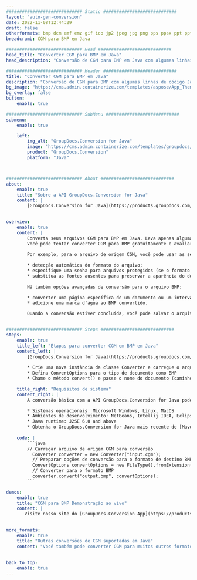 ```yaml
---
############################# Static ############################
layout: "auto-gen-conversion"
date: 2022-11-08T12:44:29
draft: false
otherformats: bmp dcm emf emz gif ico jp2 jpeg jpg png pps ppsx ppt pptx psb psd svg svgz tga tif tiff webp wmf wmz
breadcrumb: CGM para BMP em Java

############################# Head ############################
head_title: "Converter CGM para BMP em Java"
head_description: "Conversão de CGM para BMP em Java com algumas linhas de código. Converta mais de 160 formatos de arquivo usando a API de conversão de documentos do GroupDocs para Java"

############################# Header ############################
title: "Converter CGM para BMP em Java"
description: "Conversão de CGM para BMP com algumas linhas de código Java"
bg_image: "https://cms.admin.containerize.com/templates/aspose/App_Themes/V3/images/bg/header1.png"
bg_overlay: false
button:
    enable: true

############################# SubMenu ############################
submenu:
    enable: true

    left:
        img_alt: "GroupDocs.Conversion for Java"
        image: "https://cms.admin.containerize.com/templates/groupdocs/images/product-logos/90x90-noborder/groupdocs-conversion-java.png"
        product: "GroupDocs.Conversion"
        platform: "Java"



############################# About ############################
about:
    enable: true
    title: "Sobre a API GroupDocs.Conversion for Java"
    content: |
        [GroupDocs.Conversion for Java](https://products.groupdocs.com/conversion/java/) é uma API avançada de conversão de formato de arquivo para conversão entre formatos populares de imagem e documento, como Microsoft Office, OpenDocument, PDF, HTML, e-mail, CAD. e muito mais com apenas algumas linhas de código. A API nativa detecta automaticamente os formatos dos documentos originais e oferece muitas opções para personalizar os documentos convertidos. Juntamente com a função de extrair informações de um documento, ele também suporta o armazenamento em cache dos resultados da conversão para o disco local por padrão. No entanto, qualquer tipo de armazenamento em cache pode ser suportado pela implementação das interfaces apropriadas - Amazon S3, Dropbox, Google Drive, Windows Azure, Reddis ou quaisquer outras.
    

overview:
    enable: true
    content: |
        Converta seus arquivos CGM para BMP em Java. Leva apenas algumas linhas de código Java em qualquer plataforma de sua escolha, como Windows, Linux, macOS.
        Você pode tentar converter CGM para BMP gratuitamente e avaliar a qualidade dos resultados da conversão. Junto com scripts de conversão de arquivo simples, você pode tentar opções mais sofisticadas para carregar o arquivo de origem CGM e armazenar a saída BMP. 
        
        Por exemplo, para o arquivo de origem CGM, você pode usar as seguintes opções de carregamento:

        * detecção automática do formato do arquivo;
        * especifique uma senha para arquivos protegidos (se o formato de arquivo for compatível);
        * substitua as fontes ausentes para preservar a aparência do documento.
        
        Há também opções avançadas de conversão para o arquivo BMP:

        * converter uma página específica de um documento ou um intervalo de páginas;
        * adicione uma marca d'água ao BMP convertido.

        Quando a conversão estiver concluída, você pode salvar o arquivo BMP no caminho do arquivo local ou em qualquer armazenamento de terceiros, como FTP, Amazon S3, Google Drive, Dropbox etc. Observe - para converter CGM para BMP, você não precisa instalar nenhum software adicional, como MS Office, Open Office, Adobe Acrobat Reader etc.


############################# Steps ############################
steps:
    enable: true
    title_left: "Etapas para converter CGM em BMP em Java"
    content_left: |
        [GroupDocs.Conversion for Java](https://products.groupdocs.com/conversion/java/) permite que os desenvolvedores convertam facilmente o arquivo CGM para BMP com algumas linhas de código.
        
        * Crie uma nova instância da classe Converter e carregue o arquivo CGM com o caminho completo
        * Defina ConvertOptions para o tipo de documento como BMP
        * Chame o método convert() e passe o nome do documento (caminho completo) e formato (BMP) como parâmetro

    title_right: "Requisitos de sistema"
    content_right: |
        A conversão básica com a API GroupDocs.Conversion for Java pode ser feita com apenas algumas linhas de código. Nossas APIs são suportadas em todas as principais plataformas e sistemas operacionais. Antes de executar o código abaixo, certifique-se de ter os seguintes pré-requisitos instalados em seu sistema.

        * Sistemas operacionais: Microsoft Windows, Linux, MacOS
        * Ambientes de desenvolvimento: NetBeans, Intellij IDEA, Eclipse, etc.
        * Java runtime: J2SE 6.0 and above
        * Obtenha o GroupDocs.Conversion for Java mais recente de [Maven](https://repository.groupdocs.com/webapp/#/artifacts/browse/tree/General/repo/com/groupdocs/groupdocs-conversion)
         
    code: |
        ```java    
        // Carregar arquivo de origem CGM para conversão
          Converter converter = new Converter("input.cgm");
          // Preparar opções de conversão para o formato de destino BMP
          ConvertOptions convertOptions = new FileType().fromExtension("bmp").getConvertOptions();
          // Converter para o formato BMP
          converter.convert("output.bmp", convertOptions);
        ```

demos:
    enable: true
    title: "CGM para BMP Demonstração ao vivo"
    content: |
       Visite nosso site do [GroupDocs.Conversion App](https://products.groupdocs.app/conversion/family) e experimente a conversão de CGM para BMP agora. A demonstração gratuita tem os seguintes benefícios
          

more_formats:
    enable: true
    title: "Outras conversões de CGM suportadas em Java"
    content: "Você também pode converter CGM para muitos outros formatos de arquivo. Por favor, veja a lista abaixo."
       
       
back_to_top:
    enable: true
---
```

